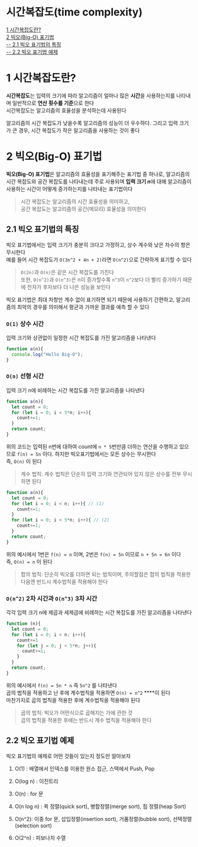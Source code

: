 # 시간복잡도(time complexity)  
[1 시간복잡도란?](#1-시간복잡도란)  
[2 빅오(Big-O) 표기법](#2-빅오big-o-표기법)  
[-- 2.1 빅오 표기법의 특징](#21-빅오-표기법의-특징)  
[-- 2.2 빅오 표기법 예제](#22-빅오-표기법-예제)  

# 1 시간복잡도란?

**시간복잡도**는 입력의 크기에 따라 알고리즘이 얼마나 많은 **시간**을 사용하는지를 나타내며 일반적으로 **연산 횟수를 기준**으로 한다   
시간복잡도는 알고리즘의 효율성을 분석하는데 사용된다  

알고리즘의 시간 복잡도가 낮을수록 알고리즘의 성능이 더 우수하다. 그리고 입력 크기가 큰 경우, 시간 복잡도가 작은 알고리즘을 사용하는 것이 좋다  

# 2 빅오(Big-O) 표기법

**빅오(Big-O) 표기법**은 알고리즘의 효율성을 표기해주는 표기법 중 하나로, 알고리즘의 시간 복잡도와 공간 복잡도를 나타내는데 주로 사용되며 **입력 크기 n**에 대해 알고리즘이 사용하는 시간이 어떻게 증가하는지를 나타내는 표기법이다  

> 시간 복잡도는 알고리즘의 시간 효율성을 의미하고,  
공간 복잡도는 알고리즘의 공간(메모리) 효율성을 의미한다
> 

## 2.1 빅오 표기법의 특징

빅오 표기법에서는 입력 크기가 충분히 크다고 가정하고, 상수 계수와 낮은 차수의 항은 무시한다  
예를 들어 시간 복잡도가 `O(3n^2 + 4n + 2)`라면 `O(n^2)`으로 간략하게 표기할 수 있다  

> `O(2n)`과 `O(n)`은 같은 시간 복잡도를 가진다  
또한, `O(n^2)`과 `O(n^3)`은 n이 증가할수록 `n^3`이 `n^2`보다 더 빨리 증가하기 때문에 전자가 후자보다 더 나은 성능을 보인다
> 

빅오 표기법은 최대 차항만 계수 없이 표기하면 되기 때문에 사용하기 간편하고, 알고리즘의 최악의 경우를 의미해서 평균과 가까운 결과를 예측 할 수 있다  

### `O(1)`  **상수 시간**

입력 크기와 상관없이 일정한 시간 복잡도를 가진 알고리즘을 나타낸다  

```jsx
function a(n){
  console.log("Hello Big-O");
}
```

### `O(n)` **선형 시간**

입력 크기 n에 비례하는 시간 복잡도를 가진 알고리즘을 나타낸다   

```jsx
function a(n){
  let count = 0;
  for (let i = 0; i < 5*n; i++){
    count+=1;
  }
  return count;
}
```

위의 코드는 입력된 n번에 대하여 count에 `n * 5`번만큼 더하는 연산을 수행하고 있으므로 `f(n) = 5n` 이다. 하지만 빅오표기법에서는 모든 상수는 무시한다  
즉, `O(n)` 이 된다  

> 계수 법칙: 계수 법칙은 단순히 입력 크기와 연관되어 있지 않은 상수를 전부 무시하면 된다
> 

```jsx
function a(n){
  let count = 0;
  for (let i = 0; i < n; i++){ // (1)
    count+=1;
  }
  for (let i = 0; i < 5*n; i++){ // (2)
    count+=1;
  }
  return count;
}
```

위의 예시에서 1번은 `f(n) = n` 이며, 2번은 `f(n) = 5n` 이므로 `n + 5n = 6n` 이다  
즉, `O(n) = n` 이 된다  

> 합의 법칙: 단순히 빅오를 더하면 되는 법칙이며, 주의할점은 합의 법칙을 적용한 다음엔 반드시 계수법칙을 적용해야 한다
> 

### `O(n^2)` **2차 시간**과 `O(n^3)`  3**차 시간**

각각 입력 크기 n에 제곱과 세제곱에 비례하는 시간 복잡도를 가진 알고리즘을 나타낸다  

```jsx
function (n){
  let count = 0;
  for (let i = 0; i < n; i++){
    count+=1
    for (let j = 0; j < 5*n; j++){
      count+=1;
    }
  }
  return count;
}
```

위의 예시에서 `f(n) = 5n * n` 즉 `5n^2` 를 나타낸다  
곱의 법칙을 적용하고 난 후에 계수법칙을 적용하면 `O(n) = n^2` ****이 된다  
마찬가지로 곱의 법칙을 적용한 후에 계수법칙을 적용해야 된다  

> 곱의 법칙: 빅오가 어떤식으로 곱해지는 가에 관한 것  
곱의 법칙을 적용한 후에는 반드시 계수 법칙을 적용해야 한다
> 

## 2.2 빅오 표기법 예제

빅오 표기법의 예제로 어떤 것들이 있는지 정도만 알아보자  

1. O(1) : 배열에서 인덱스를 이용한 원소 접근, 스택에서 Push, Pop

2. O(log n) : 이진트리  

3. O(n) : for 문  

4. O(n log n) : 퀵 정렬(quick sort), 병합정렬(merge sort), 힙 정렬(heap Sort)  

5. O(n^2): 이중 for 문, 삽입정렬(insertion sort), 거품정렬(bubble sort), 선택정렬(selection sort)  

6. O(2^n) : 피보나치 수열